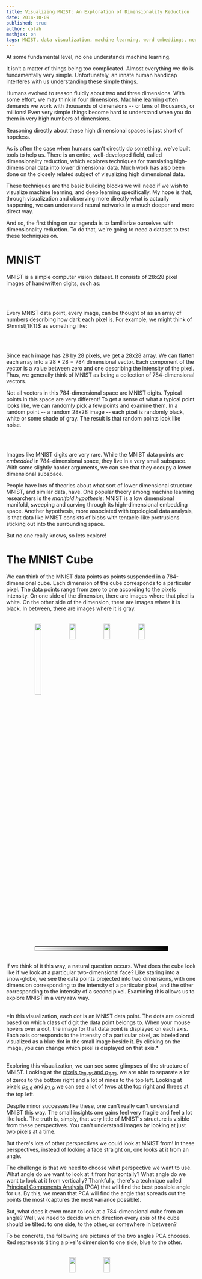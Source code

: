 ```yaml
---
title: Visualizing MNIST: An Exploration of Dimensionality Reduction
date: 2014-10-09
published: true
author: colah
mathjax: on
tags: MNIST, data visualization, machine learning, word embeddings, neural networks, deep learning
---
```



<script src="js/foreign/d3.v3.min.js" charset="utf-8"></script>
<script src="js/foreign/jquery-1.7.0.min.js" charset="utf-8"></script>
<script src="js/foreign/jquery-ui.min.js" charset="utf-8"></script>
<script src="http://threejs.org/build/three.min.js"></script>
<script src="js/foreign/TrackballControls.js"></script>
<link rel="stylesheet" href="https://ajax.googleapis.com/ajax/libs/jqueryui/1.10.3/themes/smoothness/jquery-ui.min.css">
<script src="js/BasicVis.js" type="text/javascript"></script>
<script src="js/MnistVis.js" type="text/javascript"></script>
<script src="js/data/MNIST.js" type="text/javascript"></script>
<script src="js/data/mnist_pca.js" type="text/javascript"></script>
<script src="js/data/MNIST-SNE-good.js"></script>
<!-- <script src="./data/WordEmbed-Vecs.js" type="text/javascript"></script> -->
<!--  <script src="./data/WordEmbed-Meta.js" type="text/javascript"></script> -->

<script type="text/x-mathjax-config">
MathJax.Hub.Register.StartupHook("TeX Jax Ready",function () {
  var TEX = MathJax.InputJax.TeX,
      MML = MathJax.ElementJax.mml;
  var CheckDimen = function (dimen) {
    if (dimen === "" ||
        dimen.match(/^\s*([-+]?(\.\d+|\d+(\.\d*)?))\s*(pt|em|ex|mu|px|mm|cm|in|pc)\s*$/))
            return dimen.replace(/ /g,"");
    TEX.Error("Bad dimension for image: "+dimen);
  };
  TEX.Definitions.macros.img = "myImage";
  TEX.Parse.Augment({
    myImage: function (name) {
      var src = this.GetArgument(name),
          valign = CheckDimen(this.GetArgument(name)),
          width  = CheckDimen(this.GetArgument(name)),
          height = CheckDimen(this.GetArgument(name));
      var def = {src:src};
      if (valign) {def.valign = valign}
      if (width)  {def.width  = width}
      if (valign) {def.height = height}
      this.Push(this.mmlToken(MML.mglyph().With(def)));
    }
  });
});
</script>
<style>

  .hover_show {
    opacity: 0.0;
  }
  .hover_show:hover {
    opacity: 0.4;
  }

  .highlight {
    opacity: 0.8;
  }
  .highlight:hover {
    opacity: 1.0;
  }

  .figure {
    width: 100%;
    margin-top: 30px;
    margin-bottom: 20px;
  }

</style>

<script type="math/tex">\newcommand{mnist}[2][A]{\img{img/mnist/#1-#2.png}{-0.15em}{1em}{1em}}</script>


<script type="text/javascript">
function mult_img_display (div, data) {
  var N = 7;
  div.style('width', '100%');
  var W = parseInt(div.style('width'));
  div.style('height', W/N);
  div.style('position', 'relative');
  for (var n = 0; n < 4; n++) {
    var div2 = div.append('div')
      .style('position', 'absolute')
      .style('left', (n+(N-4)/2)*W/N);
    //  .style('position', 'absolute')
    //  .left(n*W/5);
    var img_display = new BasicVis.ImgDisplay(div2)
      .shape([28,28])
      .imgs(data)
      .show(n);
    img_display.canvas
      .style('border', '2px solid #000000')
      .style('width', W/N*0.85);
  }
}

var mnist_tooltip = new BasicVis.ImgTooltip();
mnist_tooltip.img_display.shape([28,28]);
mnist_tooltip.img_display.imgs(mnist_xs);
setTimeout(function() {mnist_tooltip.hide();}, 3000);
</script>

At some fundamental level, no one understands machine learning.

It isn’t a matter of things being too complicated.
Almost everything we do is fundamentally very simple.
Unfortunately, an innate human handicap interferes with us understanding these simple things.

Humans evolved to reason fluidly about two and three dimensions. With some effort, we may think in four dimensions.
Machine learning often demands we work with thousands  of dimensions -- or tens of thousands, or millions!
Even very simple things become hard to understand when you do them in very high numbers of dimensions.

Reasoning directly about these high dimensional spaces is just short of hopeless.

As is often the case when humans can’t directly do something, we’ve built tools to help us.
There is an entire, well-developed field, called dimensionality reduction, which explores techniques for translating high-dimensional data into lower dimensional data.
Much work has also been done on the closely related subject of visualizing high dimensional data.

These techniques are the basic building blocks we will need if we wish to visualize machine learning, and deep learning specifically.
My hope is that, through visualization and observing more directly what is actually happening, we can understand neural networks in a much deeper and more direct way.

And so, the first thing on our agenda is to familiarize ourselves with dimensionality reduction.
To do that, we're going to need a dataset to test these techniques on.


MNIST
======

MNIST is a simple computer vision dataset.
It consists of 28x28 pixel images of handwritten digits, such as:

<br>
<div id="mnist_image_examples"> </div>
<script type="text/javascript">
(function () {
  var div = d3.select("#mnist_image_examples");
  mult_img_display(div, mnist_xs)
})()
</script>
<br>

Every MNIST data point, every image, can be thought of as an array of numbers describing how dark each pixel is.
For example, we might think of $\mnist[1]{1}$ as something like:

<br>
<script type="math/tex; mode=display">
\bbox[5px,border:2px solid black]{\img{img/mnist/1-1.png}{-5.6em}{12em}{12em}}
 ~~ \simeq
\left[ {\scriptscriptstyle \begin{array}{cccccccccccccccccccccccccccc}
0 & 0 & 0 & 0 & 0 & 0 & 0 & 0 & 0 & 0 & 0 & 0 & 0 & 0 \\
0 & 0 & 0 & 0 & 0 & 0 & 0 & 0 & 0 & 0 & 0 & 0 & 0 & 0 \\
0 & 0 & 0 & 0 & 0 & 0 & \bbox[#A0A0A0,1pt]{.6} & \bbox[#909090,1pt]{.8} & 0 & 0 & 0 & 0 & 0 & 0 \\
0 & 0 & 0 & 0 & 0 & 0 & \bbox[#959595,1pt]{.7} & \bbox[#808080,1pt]{1} & 0 & 0 & 0 & 0 & 0 & 0 \\
0 & 0 & 0 & 0 & 0 & 0 & \bbox[#959595,1pt]{.7} & \bbox[#808080,1pt]{1} & 0 & 0 & 0 & 0 & 0 & 0 \\
0 & 0 & 0 & 0 & 0 & 0 & \bbox[#A5A5A5,1pt]{.5} & \bbox[#808080,1pt]{1} & \bbox[#B0B0B0,1pt]{.4} & 0 & 0 & 0 & 0 & 0 \\
0 & 0 & 0 & 0 & 0 & 0 & 0 & \bbox[#808080,1pt]{1} & \bbox[#B0B0B0,1pt]{.4} & 0 & 0 & 0 & 0 & 0 \\
0 & 0 & 0 & 0 & 0 & 0 & 0 & \bbox[#808080,1pt]{1} & \bbox[#B0B0B0,1pt]{.4} & 0 & 0 & 0 & 0 & 0 \\
0 & 0 & 0 & 0 & 0 & 0 & 0 & \bbox[#808080,1pt]{1} & \bbox[#959595,1pt]{.7} & 0 & 0 & 0 & 0 & 0 \\
0 & 0 & 0 & 0 & 0 & 0 & 0 & \bbox[#808080,1pt]{1} & \bbox[#808080,1pt]{1} & 0 & 0 & 0 & 0 & 0 \\
0 & 0 & 0 & 0 & 0 & 0 & 0 & \bbox[#858585,1pt]{.9} & \bbox[#808080,1pt]{1} & \bbox[#E0E0E0,1pt]{.1} & 0 & 0 & 0 & 0 \\
0 & 0 & 0 & 0 & 0 & 0 & 0 & \bbox[#C0C0C0,1pt]{.3} & \bbox[#808080,1pt]{1} & \bbox[#E0E0E0,1pt]{.1} & 0 & 0 & 0 & 0 \\
0 & 0 & 0 & 0 & 0 & 0 & 0 & 0 & 0 & 0 & 0 & 0 & 0 & 0 \\
0 & 0 & 0 & 0 & 0 & 0 & 0 & 0 & 0 & 0 & 0 & 0 & 0 & 0 \\
\end{array} } \right]
</script>
<br>

Since each image has 28 by 28 pixels, we get a 28x28 array.
We can flatten each array into a $28*28 = 784$ dimensional vector.
Each component of the vector is a value between zero and one describing the intensity of the pixel.
Thus, we generally think of MNIST as being a collection of 784-dimensional vectors.

Not all vectors in this 784-dimensional space are MNIST digits.
Typical points in this space are very different!
To get a sense of what a typical point looks like, we can randomly pick a few points and examine them.
In a random point -- a random 28x28 image -- each pixel is randomly black, white or some shade of gray.
The result is that random points look like noise.

<br>
<div id="random_image_examples"> </div>
<script type="text/javascript">
(function () {
  var div = d3.select("#random_image_examples");
  var data = new Float32Array(784*10);
  for (var n = 0; n < data.length; n++) {
    data[n] = Math.random();
  }
  mult_img_display(div, data)
})()
</script>
<br>

Images like MNIST digits are very rare.
While the MNIST data points are *embedded* in 784-dimensional space, they live in a very small subspace.
With some slightly harder arguments, we can see that they occupy a lower dimensional subspace.

People have lots of theories about what sort of lower dimensional structure MNIST, and similar data, have.
One popular theory among machine learning researchers is the *manifold hypothesis*: MNIST is a low dimensional manifold, sweeping and curving through its high-dimensional embedding space.
Another hypothesis, more associated with topological data analysis, is that data like MNIST consists of blobs with tentacle-like protrusions sticking out into the surrounding space.

But no one really knows, so lets explore!

The MNIST Cube
===============

We can think of the MNIST data points as points suspended in a 784-dimensional cube.
Each dimension of the cube corresponds to a particular pixel.
The data points range from zero to one according to the pixels intensity.
On one side of the dimension, there are images where that pixel is white.
On the other side of the dimension, there are images where it is black.
In between, there are images where it is gray.

<br>
<div style = "width:70%; position: relative; margin: 0 auto;">
<img src="./img/mnist_pca/MNIST-p1815-1.png" style="width: 22%; left:0%;">
<img src="./img/mnist_pca/MNIST-p1815-2.png" style="position: absolute; width: 22%; left:26%;">
<img src="./img/mnist_pca/MNIST-p1815-3.png" style="position: absolute; width: 22%; left:52%;">
<img src="./img/mnist_pca/MNIST-p1815-4.png" style="position: absolute; width: 22%; left:78%;">
<br>
<div style="border: 1px solid rgb(0, 0, 0); width: 100%; height: 10.4166666666667px; background: linear-gradient(to right, white, black);"></div>
</div>
<br>

If we think of it this way, a natural question occurs.
What does the cube look like if we look at a particular two-dimensional face?
Like staring into a snow-globe, we see the data points projected into two dimensions, with one dimension corresponding to the intensity of a particular pixel, and the other corresponding to the intensity of a second pixel.
Examining this allows us to explore MNIST in a very raw way.

<br>
*In this visualization, each dot is an MNIST data point. The dots are colored based on which class of digit the data point belongs to. When your mouse hovers over a dot, the image for that data point is displayed on each axis. Each axis corresponds to the intensity of a particular pixel, as labeled and visualized as a blue dot in the small image beside it. By clicking on the image, you can change which pixel is displayed on that axis.*

<div id="raw_mnist" class="figure"> </div>
<script type="text/javascript">
  var raw_mnist = null;
  function raw_mnist_show(a,b) {
    raw_mnist.x.pixel_selector.value(a);
    raw_mnist.y.pixel_selector.value(b);
  }
  setTimeout(function(){
    raw_mnist = new RawExploreMNIST("#raw_mnist");
    raw_mnist.x.pixel_selector.value([7,13]);
    raw_mnist.y.pixel_selector.value([18,16]);
    raw_mnist.bindToWindowResize();
  }, 2000);
</script>

Exploring this visualization, we can see some glimpses of the structure of MNIST.
Looking at the <a href="#raw_mnist" onclick="raw_mnist_show([7,13], [18,16])">pixels $p_{18,16}$ and $p_{7,12}$</a>, we are able to separate a lot of zeros to the bottom right and a lot of nines to the top left.
Looking at <a href="#raw_mnist" onclick="raw_mnist_show([5,7], [7,10])">pixels $p_{5,6}$ and $p_{7,9}$</a> we can see a lot of twos at the top right and threes at the top left.

Despite minor successes like these, one can't really can't understand MNIST this way.
The small insights one gains feel very fragile and feel a lot like luck.
The truth is, simply, that very little of MNIST's structure is visible from these perspectives.
You can't understand images by looking at just two pixels at a time.

But there's lots of other perspectives we could look at MNIST from!
In these perspectives, instead of looking a face straight on, one looks at it from an angle.

The challenge is that we need to choose what perspective we want to use.
What angle do we want to look at it from horizontally?
What angle do we want to look at it from vertically?
Thankfully, there's a technique called [Principal Components Analysis] (PCA) that will find the best possible angle for us.
By this, we mean that PCA will find the angle that spreads out the points the most (captures the most variance possible).

[Principal Components Analysis]: http://en.wikipedia.org/wiki/Principal_component_analysis

But, what does it even mean to look at a 784-dimensional cube from an angle? Well, we need to decide which direction every axis of the cube should be tilted: to one side, to the other, or somewhere in between?

To be concrete, the following are pictures of the two angles PCA chooses. Red represents tilting a pixel's dimension to one side, blue to the other.

<br>
<div style = "width:70%; position: relative; margin: 0 auto;">
<img src="./img/mnist_pca/MNIST-PCA1-1.png" style="width: 22%; left:0%; visibility: hidden;">
<img src="./img/mnist_pca/MNIST-PCA1.png" style="position: absolute; width: 22%; left:26%;">
<img src="./img/mnist_pca/MNIST-PCA2.png" style="position: absolute; width: 22%; left:52%;">
</div>
<br>

If an MNIST digit primarily highlights red, it ends up on one side. If it highlights blue, it ends up on a different side. The first angle -- the "first principal component" -- will be our horizontal angle, pushing ones (which highlight lots of red and little blue) to the left and zeros (which highlight lots or blue and little red) to the right.

<br>
<div style = "width:70%; position: relative; margin: 0 auto;">
<img src="./img/mnist_pca/MNIST-PCA1-1.png" style="width: 22%; left:0%;">
<img src="./img/mnist_pca/MNIST-PCA1-2.png" style="position: absolute; width: 22%; left:26%;">
<img src="./img/mnist_pca/MNIST-PCA1-3.png" style="position: absolute; width: 22%; left:52%;">
<img src="./img/mnist_pca/MNIST-PCA1-4.png" style="position: absolute; width: 22%; left:78%;">
<br>
<div style="border: 1px solid rgb(0, 0, 0); width: 100%; height: 10.4166666666667px; background: linear-gradient(to right, red, #E3E3E3, blue);"></div>
</div>
<br>

<!-- <br>
<div style = "width:70%; position: relative; margin: 0 auto;">
<img src="./img/mnist_pca/MNIST-PCA2-1.png" style="width: 22%; left:0%;">
<img src="./img/mnist_pca/MNIST-PCA2-2.png" style="position: absolute; width: 22%; left:26%;">
<img src="./img/mnist_pca/MNIST-PCA2-3.png" style="position: absolute; width: 22%; left:52%;">
<img src="./img/mnist_pca/MNIST-PCA2-4.png" style="position: absolute; width: 22%; left:78%;">
</div>
<br> -->

Now that we know what the best horizontal and vertical angle are, we can try to look at the cube from that perspective.

<br>

*This visualization is much like the one above, but now the axes are fixed to displaying the first and second 'principal components,' basically angles of looking at the data. In the image on each axis, blue and red are used to denote what the 'tilt' is for that pixel. Pixel intensity in blue regions pushes a data point to one side, pixel intensity in red regions pushes us to the other.*

<div id="pca_mnist" class="figure" style="margin-bottom:0px;"> </div>
<div class="caption" style="margin-bottom:10px;">**Visualizing MNIST with PCA**</div>
<script type="text/javascript">
  var raw_mnist = null;
  mnist_pca.W1 = mnist_pca.W.subarray(0, 784);
  mnist_pca.W2 = mnist_pca.W.subarray(784, 2*784);
  var mnist_pca_plot;
  setTimeout(function(){
    mnist_pca_plot = new DirExploreMNIST("#pca_mnist");
    mnist_pca_plot.plot.b0(mnist_pca.W1);
    mnist_pca_plot.plot.b1(mnist_pca.W2);
    mnist_pca_plot.plot.scatter.yrange([-4,6]);
    mnist_pca_plot.plot.scatter.xrange([-2,10]);
    setTimeout(function() {
      for (var i = 0; i < 28; i++) 
      for (var j = 0; j < 28; j++) {
        mnist_pca_plot.x.pixel_display.pixel_values[i][j] = 12*mnist_pca.W1[i+28*(28-j)];
        mnist_pca_plot.y.pixel_display.pixel_values[i][j] = 12*mnist_pca.W2[i+28*(28-j)];
      }
      mnist_pca_plot.x.pixel_display.render();
      mnist_pca_plot.y.pixel_display.render();
    }, 50);
  }, 2000);
</script>
<br>

While much better than before, it's still not terribly good.
Unfortunately, even looking at the data from the best angle, MNIST data doesn't line up nicely for us to look at.
It's a non-trivial high-dimensional structure, and these sorts of linear projections just aren't going to cut it.

Thankfully, we have some powerful tools for dealing with datasets which are... uncooperative.

Optimization-Based Dimensionality Reduction
===========================================

What would we consider a success?
What would it mean to have the 'perfect' visualization of MNIST?
What should our goal be?

One really nice property would be if the distances between points in our visualization were the same as the distances between points in the original space.
If that was true, we'd be capturing the global geometry of the data.

Let's be a bit more precise. For any two MNIST data points, $x_i$ and $x_j$, there are two notions of distance between them.
One is the distance between them in the original space[^DistanceType] and one is the distance between them in our visualization.
We will use $d^*_{i,j}$ to denote the distance between $x_i$ and $x_j$ in the original space and $d_{i,j}$ to denote the distance between $x_i$ and $x_j$ in our visualization.
Now we can define a *cost*:

[^DistanceType]: We have a number of options for defining distance between these high-dimensional vectors. For this post, we will use L2 distance, $d(x_i,x_j) = \sqrt{\sum_n (x_{i,n}-x_{j,n})^2}$ &nbsp;

$$C = \sum_{i\neq j} ~(d^{*}_{i,j} - d_{i,j})^2$$

This value describes how *bad* a visualization is.
It basically says: "It's bad for distances to not be the same. In fact, it's quadratically bad."
If it's high, it means that distances are dissimilar to the original space.
If it's small, it means they are similar.
If it is zero, we have a 'perfect' embedding.

That sounds like an optimization problem!
And deep learning researchers know what to do with those!
We pick a random starting point and apply [gradient descent]. [^OptimizationDetails]

[^OptimizationDetails]: We initialize the points' positions by sampling a Gaussian around the origin. Our optimization process isn't standard gradient descent. Instead, we use a variant of momentum gradient descent. Before adding the gradient to the momentum, we normalize the gradient. This reduces the need for hyper-parameter tuning. &nbsp;

[gradient descent]: http://en.wikipedia.org/wiki/Gradient_descent

<br>
<div id="mds_mnist" class="figure" style="width: 60%; margin: 0 auto; margin-bottom: 8px;"> </div>
<div class="caption">**Visualizing MNIST with MDS**</div>
<br>
<script type="text/javascript">
  setTimeout(function(){
    var test = new GraphLayout("#mds_mnist", 35);
    test.scatter.size(3.3);
    var test_wrap = new AnimationWrapper(test);
    test_wrap.button.on("mousemove", function() { mnist_tooltip.hide(); d3.event.stopPropagation();});

    setTimeout(function() {
      test.scatter.xrange([-15,15]);
      test.scatter.yrange([-15,15]);
      mnist_tooltip.bind(test.scatter.points);
      mnist_tooltip.bind_move(test.scatter.s);
      test_wrap.layout();
    }, 50);

    var W = new Worker("js/CostLayout-worker.js");

    test_wrap.bindToWorker(W);

    W.postMessage({cmd: "init", xs: mnist_xs, N: test.sne.length/2, D: 784, cost: "MDS"});
    test_wrap.run   = function(){ W.postMessage({cmd: "run", steps: 700, skip: 2, Kstep: 8.0, Kmu: 0.8})};

  }, 500);
</script>

This technique is called [multidimensional scaling] (or MDS).
If you like, there's a more physical description of what's going on.
First, we randomly position each point on a plane.
Next we connect each pair of points with a spring with the length of the original distance, $d^{*}_{i,j}$.
Then we let the points move freely and allow physics to take its course!

[multidimensional scaling]: http://en.wikipedia.org/wiki/Multidimensional_scaling

We don't reach a cost of zero, of course.
Generally, high-dimensional structures can't be embedded in two dimensions in a way that preserves distances perfectly.
We're demanding the impossible!
But, even though we don't get a perfect answer, we do improve a lot on the original random embedding, and come to a decent visualization.
We can see the different classes begin to separate, especially the ones.

Sammon's Mapping
-----------------

Still, it seems like we should be able to do much better.
Perhaps we should consider different cost functions?
There's a huge space of possibilities.
To start, there's a lot of variations on MDS.
A common theme is cost functions emphasizing *local* structure as more important to maintain than global structure.
A very simple example of this is [Sammon's Mapping], defined by the cost function:

[Sammon's Mapping]: http://en.wikipedia.org/wiki/Sammon_mapping

$$C = \sum_{i\neq j} \frac{(d^{*}_{i,j} - d_{i,j})^2}{d^{*}_{i,j}}$$

In Sammon's mapping, we try harder to preserve the distances between nearby points than between those which are far apart.
If two points are twice as close in the original space as two others, it is twice as important to maintain the distance between them.

<br>
<div id="sammon_mnist" class="figure" style="width: 60%; margin: 0 auto; margin-bottom: 8px;"> </div>
<div class="caption">**Visualizing MNIST with Sammon's Mapping**</div>
<br>
<script type="text/javascript">
  setTimeout(function(){
    var test = new GraphLayout("#sammon_mnist", 35);
    test.scatter.size(3.3);
    var test_wrap = new AnimationWrapper(test);
    test_wrap.button.on("mousemove", function() { mnist_tooltip.hide(); d3.event.stopPropagation();});

    setTimeout(function() {
      test.scatter.xrange([-15,15]);
      test.scatter.yrange([-15,15]);
      mnist_tooltip.bind(test.scatter.points);
      mnist_tooltip.bind_move(test.scatter.s);
      test_wrap.layout();
    }, 50);

    var W = new Worker("js/CostLayout-worker.js");

    test_wrap.bindToWorker(W);

    W.postMessage({cmd: "init", xs: mnist_xs, N: test.sne.length/2, D: 784, cost: "sammon"});
    test_wrap.run   = function(){ W.postMessage({cmd: "run", steps: 600, skip: 2, Kstep: 5.5, Kmu: 0.8})};

  }, 500);
</script>


For MNIST, the result isn't that different.
The reason has to do with a rather unintuitive property regarding distances in high-dimensional data like MNIST.
Let's consider the distances between some MNIST digits.
For example, the distance between the similar ones, $\mnist{6}$ and $\mnist{8}$, is $$d(\mnist{6}, \mnist{8}) = 4.53$$
On the other hand, the difference between the very different data points, $\mnist{4}$ and $\mnist{12}$, is $$d(\mnist{4}, \mnist{12}) = 12.0$$ less than three times $d(\mnist{6}, \mnist{8})$!

Because there's so many ways similar points can be slightly different, the average distance between similar points is quite high.
Conversely, as you get further away from a point, the amount of volume within that distance increases to an extremely high power, and so you are likely to run into different kinds of points.
The result is that, in pixel space, the difference in distances between 'similar' and 'different' points can be much less than we'd like, even in good cases.

Graph Based Visualization
-------------------------

Perhaps, if local behavior is what we want our embedding to preserve, we should optimize for that more explicitly.

Consider a [nearest neighbor graph] of MNIST.
For example, consider a graph $(V,E)$ where the nodes are MNIST data points, and each point is connected to the three points that are closest to it in the original space.[^knn-graph-max-neighbors]
This graph is a simple way to encode local structure and forget about everything else.

Given such a graph, we can use standard graph layout algorithms to visualize MNIST.
Here, we will use [force-directed graph drawing]: we pretend that all points are repelling charged particles, and that the edges are springs.
This gives us a cost function:

[^knn-graph-max-neighbors]: Note that points can end up connected to more, if they are the nearest neighbor of many points. &nbsp;

[nearest neighbor graph]: http://en.wikipedia.org/wiki/Nearest_neighbor_graph
[force-directed graph drawing]: http://en.wikipedia.org/wiki/Force-directed_graph_drawing

$$C~ = ~\sum_{i\neq j}\frac{1}{d_{i,j}} ~+~ \frac{1}{2}\sum_{(i,j) \in E} (d_{i,j} - d^{*}_{i,j})^2$$

Which we minimize.

<br>
<div id="graph_mnist" class="figure" style="width: 60%; margin: 0 auto; margin-bottom: 8px;"> </div>
<div class="caption">**Visualizing MNIST as a Graph**</div>
<br>
<script type="text/javascript">
  setTimeout(function(){
    var test = new GraphLayout("#graph_mnist");
    test.scatter.size(3.1);
    var test_wrap = new AnimationWrapper(test);
    test_wrap.button.on("mousemove", function() { mnist_tooltip.hide(); d3.event.stopPropagation();});

    setTimeout(function() {
      test.scatter.xrange([-35,35]);
      test.scatter.yrange([-35,35]);
      mnist_tooltip.bind(test.scatter.points);
      mnist_tooltip.bind_move(test.scatter.s);
      test_wrap.layout();
    }, 50);

    var W = new Worker("js/CostLayout-worker.js");

    test_wrap.bindToWorker(W);

    W.postMessage({cmd: "init", xs: mnist_xs, N: test.sne.length/2, D: 784, cost: "graph"});
    test_wrap.run   = function(){ W.postMessage({cmd: "run", steps: 700, skip: 2, Kstep: 7.0, Kmu: 0.8})};

  }, 500);
</script>

The graph discovers a lot of structure in MNIST.
In particular, it seems to find the different MNIST classes.
While they overlap, during the graph layout optimization we can see the clusters sliding over each other.
They are unable to avoid overlapping when embedded on the plane due to connections between classes, but the cost function is at least *trying* to separate them.

One nice property of the graph visualization is that it explicitly shows us which points are connected to which other points.
In earlier visualizations, if we see a point in a strange place, we are uncertain as to whether it's just stuck there, or if it should actually be there.
The graph structure avoids this.
For example, if you look at the red cluster of zeros, you will see a single blue point, the six $\mnist{494}$, among them.
You can see from its neighbors that it is supposed to be there, and from looking at it you can see that it is, in fact, a very poorly written six that looks more like a zero.


<div id="isomap_mnist" class="figure" style="width: 60%; margin: 0 auto; "> </div>
<script type="text/javascript">
/*

Isomap TODO: Is it worth the hassal to include? Probably not, given its poor performance.

* Speed up path finding algorithm
* 

One interesting use of a graph, like the one above, is to estimate distance along the data manifold. If you believe the manifold hypothesis, that data lives on a low-dimensional manifold swirling through a high-dimensional space, you really want to avoid your notion of distance 'jumping' to faraway sections of the manifold that pass nearby.

This is what isomap does. For every two points, we consider the shortest path between them in the original space that consists only of steps on the graph. Then we apply MDS.
*/
/*
  setTimeout(function(){
    var test = new GraphLayout("#isomap_mnist");
    test.scatter.size(3.1);
    var test_wrap = new AnimationWrapper(test);
    test_wrap.button.on("mousemove", function() { mnist_tooltip.hide(); d3.event.stopPropagation();});

    setTimeout(function() {
      test.scatter.xrange([-15,15]);
      test.scatter.yrange([-15,15]);
      mnist_tooltip.bind(test.scatter.points);
      mnist_tooltip.bind_move(test.scatter.s);
      test_wrap.layout();
    }, 50);

    var W = new Worker("js/CostLayout-worker.js");

    test_wrap.bindToWorker(W);

    W.postMessage({cmd: "init", xs: mnist_xs, N: test.sne.length/2, D: 784, cost: "isomap"});
    test_wrap.run   = function(){ W.postMessage({cmd: "run", steps: 1000, skip: 2, Kstep: 15.0, Kmu: 0.7})};

  }, 500);
*/
</script>

t-Distributed Stochastic Neighbor Embedding
-------------------------------------------

The final technique I wish to introduce is the [t-Distributed Stochastic Neighbor Embedding] (t-SNE).
This technique is extremely popular in the deep learning community.
Unfortunately, t-SNE's cost function involves some non-trivial mathematical machinery and requires some significant effort to understand.

But, roughly, what t-SNE tries to optimize for is preserving the *topology* of the data.
For every point, it constructs a notion of which other points are it's 'neighbors,' trying to make all points have the same number of neighbors.
Then it tries to embed them so that those points all have the same number of neighbors.

In some ways, t-SNE is a lot like the graph based visualization.
But instead of just having points be neighbors (if there's an edge) or not neighbors (if there isn't an edge), t-SNE has a continuous spectrum of having points be neighbors to different extents.

t-SNE is often very successful at revealing clusters and subclusters in data.

<br>
<div id="tsne_mnist" class="figure" style="width: 60%; margin: 0 auto; margin-bottom: 8px;"> </div>
<div class="caption">**Visualizing MNIST with t-SNE**</div>
<br>
<script type="text/javascript">
  setTimeout(function(){
    var test = new GraphLayout("#tsne_mnist");
    test.scatter.size(3.1);
    var test_wrap = new AnimationWrapper(test);
    test_wrap.button.on("mousemove", function() { mnist_tooltip.hide(); d3.event.stopPropagation();});

    setTimeout(function() {
      test.scatter.xrange([-35,35]);
      test.scatter.yrange([-35,35]);
      mnist_tooltip.bind(test.scatter.points);
      mnist_tooltip.bind_move(test.scatter.s);
      test_wrap.layout();
    }, 50);

    var W = new Worker("js/CostLayout-worker.js");

    test_wrap.bindToWorker(W);

    W.postMessage({cmd: "init", xs: mnist_xs, N: test.sne.length/2, D: 784, cost: "tSNE", perplexity:40});
    test_wrap.run   = function(){ W.postMessage({cmd: "run", steps: 1600, skip: 2, Kstep: 18.0, Kmu: 0.85})};

  }, 500);
</script>

t-SNE does an impressive job finding clusters and subclusters in the data, but is prone to getting stuck in local minima.
For example, in the following image we can see two clusters of zeros (red) that fail to come together because a cluster of sixes (blue) get stuck between them.

<br>
<div style = "width:35%; position: relative; margin: 0 auto;">
<img src="./img/tsne-localmin-1.png" style="width: 100%">
</div>
<br>

A number of tricks can help us avoid these bad local minima.
Firstly, using more data helps a lot.
Because these visualizations are embeded in a blog post, they only use 1,000 points.
Using the full 50,000 MNIST points works a lot better.
In addition, it is recommended that one use [simulated annealing] and carefully select a number of hyperparamters.

Well done t-SNE plots reveal many interesting features of MNIST.

<br>
<div id="tsne_mnist_nice" class="figure" style="width: 60%; margin: 0 auto; margin-bottom: 8px;"> </div>
<div class="caption">**A t-SNE plot of MNIST**</div>
<br>
<script type="text/javascript">
  setTimeout(function(){

    var sne = mnist_sne;

    var scatter = new BasicVis.ScatterPlot("#tsne_mnist_nice");
    scatter
      .N(mnist_sne.length/2)
      .xrange.fit(mnist_sne)
      .yrange.fit(mnist_sne)
      .x(function(i) {return mnist_sne[2*i  ];})
      .y(function(i) {return mnist_sne[2*i+1];})
      .size(3.1)
      .color(function(i){return d3.hsl(360*mnist_ys[i]/10.0,0.5,0.5);})
      //.enable_zoom()
      .bindToWindowResize();
    //scatter.s.style("border", "1px black solid");

    setTimeout(function() {
      scatter.xrange.fit(mnist_sne)
             .yrange.fit(mnist_sne);
      scatter.layout();
      mnist_tooltip.bind(scatter.points);
      mnist_tooltip.bind_move(scatter.s);
    }, 50);

  }, 500);
</script>

An even nicer plot can be found on the page labeled 2590, in the original t-SNE paper, [Maaten & Hinton (2008)].

It's not just the classes that t-SNE finds. Let's look more closely at the ones.

<br>
<div id="tsne_mnist_nice_ones" class="figure" style="width: 60%; margin: 0 auto; margin-bottom: 8px;"> </div>
<div class="caption">**A t-SNE plot of MNIST ones**</div>
<br>
<script type="text/javascript">
  setTimeout(function(){

    var sne = mnist_sne;

    var scatter = new BasicVis.ScatterPlot("#tsne_mnist_nice_ones");
    scatter
      .N(mnist_sne.length/2)
      .xrange.fit(mnist_sne)
      .yrange.fit(mnist_sne)
      .x(function(i) {return mnist_sne[2*i  ];})
      .y(function(i) {return mnist_sne[2*i+1];})
      .size(3.1)
      .color(function(i){
        if (mnist_ys[i] == 1) {
         return d3.hsl(360*mnist_ys[i]/10.0,0.5,0.5);
        } else {
         return d3.hsl(360*mnist_ys[i]/10.0,0.3,0.85);
        }
      })
      //.enable_zoom()
      .bindToWindowResize();
    //scatter.s.style("border", "1px black solid");

    setTimeout(function() {
      scatter.xrange.fit(mnist_sne)
             .yrange.fit(mnist_sne);
      scatter.layout();
      mnist_tooltip.bind(scatter.points, function(i) {return mnist_ys[i] == 1;});
      mnist_tooltip.bind_move(scatter.s);
    }, 50);

  }, 500);
</script>

The ones cluster is stretched horizontally. As we look at digits from left to right, we see a consistent pattern.

$$\mnist[1]{7} \to \mnist[1]{4} \to \mnist[1]{8} \to \mnist[1]{6} \to \mnist[1]{2} \to \mnist[1]{1}$$

They move from forward leaning ones, like $\mnist[1]{4}$, into straighter like $\mnist[1]{6}$, and finally to slightly backwards leaning ones, like $\mnist[1]{1}$.
It seems that in MNIST, the primary factor of variation in the ones is tilting.
This is likely because MNIST normalizes digits in a number of ways, centering and scaling them.
After that, the easiest way to be "far apart" is to rotate and not overlap very much.

Similar structure can be observed in other classes, if you look at the [t-SNE plot](#tsne_mnist_nice) again.


[t-Distributed Stochastic Neighbor Embedding]: http://jmlr.csail.mit.edu/papers/volume9/vandermaaten08a/vandermaaten08a.pdf
[simulated annealing]: http://en.wikipedia.org/wiki/Simulated_annealing
[Maaten & Hinton (2008)]: http://jmlr.org/papers/volume9/vandermaaten08a/vandermaaten08a.pdf


Visualization in Three Dimensions
=================================

Watching these visualizations, there's sometimes this sense that they're begging for another dimension.
For example, watching the graph visualization optimize, one can see clusters slide over top of each other.

Really, we're trying to compress this extremely high-dimensional structure into two dimensions.
It seems natural to think that there would be very big wins from adding an additional dimension.
If nothing else, at least in three dimensions a line connecting two clusters doesn't divide the plane, precluding other connections between clusters.

In the following visualization, we construct a nearest neighbor graph of MNIST, as before, and optimize the same cost function.
The only difference is that there are now three dimensions to lay it out in.

<br>
<div class="figure" style="width: 90%; margin: 0 auto; border: 1px solid black; padding: 5px; margin-bottom: 8px;">
<div id="graph_mnist_3D" style="width: 100%">
</div>
</div>
<div class="caption">**Visualizing MNIST as a Graph in 3D** <br> (click and drag to rotate)</div>
<br>
<script type="text/javascript">
  setTimeout(function(){
    var test = new BasicVis.GraphPlot3("#graph_mnist_3D");
    test.controls.reset();
    test.layout();
    test._animate();
    test.point_classes = mnist_ys;

    var test_wrap = new AnimationWrapper(test);
    test_wrap.button.on("mousemove", function() { mnist_tooltip.hide(); d3.event.stopPropagation();});

    var tooltip = null;
    setTimeout(function() {
      test_wrap.layout();
      test.point_event_funcs["mouseover"] = function(i) {
        mnist_tooltip.display(i);
        mnist_tooltip.unhide();
      };
      test.point_event_funcs["mouseout"] = function(i) {
        mnist_tooltip.hide();
      };
      mnist_tooltip.bind_move(test.s);
      
    }, 50);

    var W = new Worker("js/CostLayout-worker-3D.js");
    W.onmessage = function(e) {
      data = e.data;
      switch (data.msg) {
        case "edges":
          test.make_points(1000);
          test.make_edges(data.edges);
          break;
        case "update":
          test.position(data.embed);
          break;
        case "done":
          test_wrap.on_done();
          break;
      }
    };

    W.postMessage({cmd: "init", xs: mnist_xs, N: 1000, D: 784, cost: "graph"});

    test_wrap.run   = function(){ W.postMessage({cmd: "run", steps: 300, skip: 1,  Kstep: 8.0, Kmu: 0.8})};
    test_wrap.reset = function(){ W.postMessage({cmd: "reset"})};

  }, 500);
</script>

The three dimensional version, unsurprisingly, works much better.
The clusters are quite separated and, while entangled, no longer overlap.

In this visualization, we can begin to see why it is easy to achieve around 95% accuracy classifying MNIST digits, but quickly becomes harder after that.
You can make a lot of ground classifying digits by chopping off the colored protrusions above, the clusters of each class sticking out.
(This is more or less what a linear Support Vector Machine does.[^SVM_hedge])
But there's some much harder entangled sections, especially in the middle, that are difficult to classify.

[^SVM_hedge]: This isn't quite true. A linear SVM operates on the original space. This is a non-linear transformation of the original space. That said, this strongly suggests something similar in the original space, and so we'd expect something similar to be true. &nbsp;

Of course, we could do any of the above techniques in 3D! Even something as simple as MDS is able to display quite a bit in 3D.

<br>
<div class="figure" style="width: 90%; margin: 0 auto; border: 1px solid black; padding: 5px; margin-bottom: 8px;">
<div id="MDS_mnist_3D" style="width: 100%">
</div>
</div>
<div class="caption">**Visualizing MNIST with MDS in 3D** <br> (click and drag to rotate)</div>
<br>
<script type="text/javascript">
  setTimeout(function(){
    var test = new BasicVis.GraphPlot3("#MDS_mnist_3D", 200);
    test.controls.reset();
    test.layout();
    test._animate();
    test.point_classes = mnist_ys;

    var test_wrap = new AnimationWrapper(test);
    test_wrap.button.on("mousemove", function() { mnist_tooltip.hide(); d3.event.stopPropagation();});

    var tooltip = null;
    setTimeout(function() {
      test_wrap.layout();
      test.point_event_funcs["mouseover"] = function(i) {
        mnist_tooltip.display(i);
        mnist_tooltip.unhide();
      };
      test.point_event_funcs["mouseout"] = function(i) {
        mnist_tooltip.hide();
      };
      mnist_tooltip.bind_move(test.s);
      
    }, 50);

    var W = new Worker("js/CostLayout-worker-3D.js");
    W.onmessage = function(e) {
      data = e.data;
      switch (data.msg) {
        case "edges":
          test.make_points(1000);
          test.make_edges(data.edges);
          break;
        case "update":
          test.position(data.embed);
          break;
        case "done":
          test_wrap.on_done();
          break;
      }
    };

    W.postMessage({cmd: "init", xs: mnist_xs, N: 1000, D: 784, cost: "MDS"});

    test_wrap.run   = function(){ W.postMessage({cmd: "run", steps: 300, skip: 1,  Kstep: 6.0, Kmu: 0.8})};
    test_wrap.reset = function(){ W.postMessage({cmd: "reset"})};

  }, 500);
</script>

In three dimensions, MDS does a much better job separating the classes than it did with two dimensions.

And, of course, we can do t-SNE in three dimensions.

<br>
<div class="figure" style="width: 90%; margin: 0 auto; border: 1px solid black; padding: 5px; margin-bottom: 8px;">
<div id="tsne_mnist_3D" style="width: 100%">
</div>
</div>
<div class="caption">**Visualizing MNIST with t-SNE in 3D** <br> (click and drag to rotate)</div>
<br>
<script type="text/javascript">
  setTimeout(function(){
    var test = new BasicVis.GraphPlot3("#tsne_mnist_3D", 400);
    test.controls.reset();
    test.layout();
    test._animate();
    test.point_classes = mnist_ys;

    var test_wrap = new AnimationWrapper(test);
    test_wrap.button.on("mousemove", function() { mnist_tooltip.hide(); d3.event.stopPropagation();});

    var tooltip = null;
    setTimeout(function() {
      test_wrap.layout();
      test.point_event_funcs["mouseover"] = function(i) {
        mnist_tooltip.display(i);
        mnist_tooltip.unhide();
      };
      test.point_event_funcs["mouseout"] = function(i) {
        mnist_tooltip.hide();
      };
      mnist_tooltip.bind_move(test.s);
      
    }, 50);

    var W = new Worker("js/CostLayout-worker-3D.js");
    W.onmessage = function(e) {
      data = e.data;
      switch (data.msg) {
        case "edges":
          test.make_points(1000);
          test.make_edges(data.edges);
          break;
        case "update":
          test.position(data.embed);
          break;
        case "done":
          test_wrap.on_done();
          break;
      }
    };

    W.postMessage({cmd: "init", xs: mnist_xs, N: 1000, D: 784, cost: "tSNE"});

    test_wrap.run   = function(){ W.postMessage({cmd: "run", steps: 500, skip: 1,  Kstep: 10.0, Kmu: 0.85})};
    test_wrap.reset = function(){ W.postMessage({cmd: "reset"})};

  }, 500);
</script>

Because t-SNE puts so much space between clusters, it benefits a lot less from the transition to three dimensions.
It's still quite nice, though, and becomes much more so with more points.

If you want to visualize high dimensional data, there are, indeed, significant gains to doing it in three dimensions over two.

Conclusion
============

Dimensionality reduction is a well developed area, and we're only scratching the surface here.
There are hundreds of techniques and variants that are unmentioned here.
I'd encourage you to explore!

It's easy to slip into a mind set of thinking one of these techniques is better than the others.
But I think they're really complementary.
There's no way to map high-dimensional data into low dimensions and preserve all the structure.
So, an approach must make trade offs, sacrificing one property to preserve another.
PCA tries to preserve linear structure, MDS tries to preserve global geometry, and t-SNE tries to preserve topology (neighborhood structure).

These techniques give us a way to gain traction on understanding high-dimensional data.
While directly trying to understand high-dimensional data with the human mind is all but hopeless, with these tools we can begin to make progress.

In the next post, we will explore applying these techniques to some different kinds of data -- in particular, to visualizing representations of text.
Then, equipped with these techniques, we will shift our focus to understanding neural networks themselves, visualizing how they transform high-dimensional data and building techniques to visualize the space of neural networks.
If you're interested, you can subscribe to my [rss feed](../../rss.xml) so that you'll see these posts when they are published.

*(I would be delighted to hear your comments and thoughts: you can comment inline or at the end. For typos, technical errors, or clarifications you would like to see added, you are encouraged to make a pull request on [github](https://github.com/colah/Visualizing-Deep-Learning/))*

Acknowledgements
=================

I'm grateful for the hospitality of Google's deep learning research group, which had me as an intern while I wrote this post and did the work it is based on.
I'm especially grateful to my internship host, Jeff Dean.

I was greatly helped by the comments, advice, and encouragement of many Googlers, both in the deep learning group and outside of it. These include: 
Greg Corrado, Jon Shlens, Matthieu Devin,
Andrew Dai, Quoc Le,
Anelia Angelova,
Oriol Vinyals, Ilya Sutskever, Ian Goodfellow,
Jutta Degener, and Anna Goldie.

I was strongly influenced by the thoughts, comments and notes of Michael Nielsen, especially his notes on Bret Victor's work.
Michael's thoughts persuaded me that I should think seriously about interactive visualizations for understanding deep learning.

I was also helped by the support of a number of non-Googler friends, including Yoshua Bengio, Dario Amodei, Eliana Lorch, Taren Stinebrickner-Kauffman, and Laura Ball.

This blog post was made possible by a number of wonderful Javascript libraries, including [D3.js](http://d3js.org/), [MathJax](http://www.mathjax.org/), [jQuery](http://jquery.com/), and [three.js](http://threejs.org/). A big thank you to everyone who contributed to these libraries.



